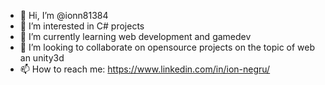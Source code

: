 - 👋 Hi, I’m @ionn81384
- 👀 I’m interested in C# projects
- 🌱 I’m currently learning web development and gamedev
- 💞️ I’m looking to collaborate on opensource projects on the topic of web an unity3d
- 📫 How to reach me: https://www.linkedin.com/in/ion-negru/

<!---
ionn81384/ionn81384 is a ✨ special ✨ repository because its `README.md` (this file) appears on your GitHub profile.
You can click the Preview link to take a look at your changes.
--->
